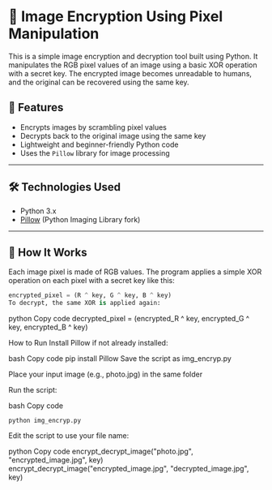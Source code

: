 # 🔐 Image Encryption Using Pixel Manipulation

This is a simple image encryption and decryption tool built using Python. It manipulates the RGB pixel values of an image using a basic XOR operation with a secret key. The encrypted image becomes unreadable to humans, and the original can be recovered using the same key.

## 📌 Features

- Encrypts images by scrambling pixel values
- Decrypts back to the original image using the same key
- Lightweight and beginner-friendly Python code
- Uses the `Pillow` library for image processing

---

## 🛠️ Technologies Used

- Python 3.x
- [Pillow](https://python-pillow.org/) (Python Imaging Library fork)

---

## 🔧 How It Works

Each image pixel is made of RGB values. The program applies a simple XOR operation on each pixel with a secret key like this:

```python
encrypted_pixel = (R ^ key, G ^ key, B ^ key)
To decrypt, the same XOR is applied again:
```
python
Copy code
decrypted_pixel = (encrypted_R ^ key, encrypted_G ^ key, encrypted_B ^ key)

How to Run
Install Pillow if not already installed:

bash
Copy code
pip install Pillow
Save the script as img_encryp.py

Place your input image (e.g., photo.jpg) in the same folder

Run the script:

bash
Copy code
```
python img_encryp.py
```
Edit the script to use your file name:

python
Copy code
encrypt_decrypt_image("photo.jpg", "encrypted_image.jpg", key)
encrypt_decrypt_image("encrypted_image.jpg", "decrypted_image.jpg", key)
